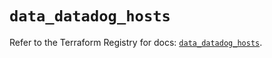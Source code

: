 # `data_datadog_hosts`

Refer to the Terraform Registry for docs: [`data_datadog_hosts`](https://registry.terraform.io/providers/datadog/datadog/3.77.0/docs/data-sources/hosts).
